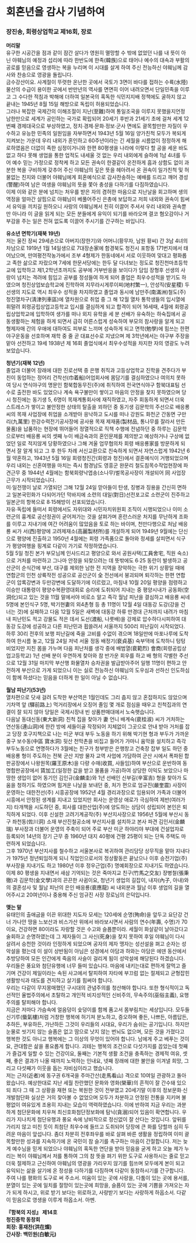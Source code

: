 # 회혼년을 감사 기념하여 <br>
### 장진송, 회령상업학교 제16회, 장로

**머리말**<br>
  유구한 시공간을 점과 같이 잠간 살다가 영원히 멸망할 수 밖에 없었던 나를 내 뜻이 아닌 야훼님의 예정과 섭리에 따라 한반도에 한족(韓族)으로 태어나
예수의 대속과 부활의 공로를  믿음으로 영생하는 복을 누리며 이 시대를 살게 하여 주신 전능하신 야훼님께 감사와 찬송으로 영광을 돌립니다. <br>
  금수강산이요. 사계절이 뚜렷한 온난한 곳에서 국토가 3면이 바다를 접하는 수륙(水陸)물산의 수급이 용이한 곳에서 반만년의 역사를 면면히 이어
내려오면서 단일민족을 이루고 그 수다한 적침과 박해에 더하여 일본국의 혹독한 식민지지배 정책에도 굴하지 않고 끝내는 1945년 8월 15일 
해방으로 독립이 허용되었습니다.<br>
  그러나 복잡한 국제간의 이해조절이 지난(至難)하여 통일조국을 이루지 못했을지언정 남한만으로 세계가 공인하는 국가로 확립되어 20세기 후반과
21세기 초에 걸쳐 세계 12번째 경제대국으로 부상하였고, 정치∙경제∙문화∙정보∙군사 면에도 괄목할만한 자질이 우수하고 유능한 민족의 일원임을 자부하면서
1943년 5월 16일 양가친척 모두가 복되게 지켜보는 가운데 우리 내외가 혼인하고 60주년이라는 긴 세월을 시름없이 정정하게 해로하였음은 더없이 족한
심정이거니와 한편 80평생을 나라에 이렇다 할 공을 세운 바도 없고 하다 못해 생업을 통한 업적도 내세울 것 없는 우리 내외에게 슬하에 1남 4녀를 두어
예수 믿는 가정으로 정착케 하고 모든 권속이 한결같이 온전하게 흠과 상함도 없이 과분한 복을 구비하게 갖추어 주신 야훼님의 깊은 뜻을 헤아려서 온 권속이 일가친척 및 허물없는 친지와 더불어 야훼님에게 회혼예식으로 감사찬송하는 예배를 드리고 깨어 경성(警醒)하여 남은 여생을 야훼님의 뜻을 쫓아 충성을 
다하기를 다짐하였습니다.<br>
  이제 이와 같은 분에 넘치는 처우를 받은 자의 겸허한 마음으로 지난날을 회고하며 생의 역정을 얼마간 살핌으로 야훼님이 베풀어주신 은총에 보답하고
저희 내외와 권속이 힘써서 유익을 끼치길 원하오니 사랑의 야훼님께서 친히 이끌어 주셔서 우리 내외와 권속뿐만 아니라 이 글을 읽게 되는 모든 분들에게
유익이 되기를 바라오며 결코 혐오감이나 거부감을 주는 일은 전혀 없도록 이끌어 주시기를 간구하는 바입니다.<br>

**유소년 면학기(재북 19년)**<br>
  저는 울진 장씨 29세손으로 아버지(장한기)와 어머니(황무자, 남원 황씨) 간 3남 4녀의 차남으로 1919년 1월 14일생으로 7대장손家에 함경북도 청진시 포항동
171번지에서 태어났으며, 만여평전작농가에서 조부 4형제가 한동네에서 서로 이웃하여 맞대고 평화롭고 족한 삶으로 자랐으며 7세에 한문서당에는 
한두 달 다녀보는 정도로 청진천마초등학교에 입학하고 제1,2학년초까지도 공부에 거부반응을 보이다가 담임 장형후 선생의 사랑이 넘치는 격려에 힘입고 공부를
정성들여 하게 되어 졸업은 최우수성적을 받기도 하였으며 청진상업보습학교에 진학하여 지무라시게루이찌(地村繁一), 안성직(安星稷) 두 선생의 지도로 역시
최우수 성적을 차지하였고 졸업과 동시에 남만주(南滿洲)철도(주)청진열차구(淸津列車區)에 열차원으로 취업 중 그 해 12월 열차 통학생들의 입시열에 휘말려
회령공립상업고등학교 입시를 결심하게 되고 합격이 되어 16세때, 4월에 회령공립상업학교에 입학하여 생가를 떠나 외지 유학을 세 분 선배가 유숙하는
하숙집에서 공동생활하는 체험을 하게 되면서 급히 어른스럽게 성숙하여 부모의 참사랑을 알게 되고 형제자매 간의 우애에 대하여도 피부로 느끼며 성숙하게
되고 면학(勉學)에 힘쓰는 한편 야구운동을 선호하며 재학 중 줄 곧 대표선수로 지냈으며 제 3학년에서는 야구부 주장을 맡아 선전하고 19세 1938년 제 16회
졸업식에서 최우수성적을 차지한 자의 영광도 누려 보았습니다.<br>

**청년기(재북 12년)**<br>
졸업과 더불어 장래에 대한 진로선택 중 은행 취직과 고등상업학교 진학을 견주다가 부친이 동업하는 정어리 건착선(巾着船)어업회사에 몸담기를 결심하였으나 여의치 못하여 당시 연식야구의 명문인 함북합동무진(주)에 취직하여 전국연식야구 함북대표팀 선수로 출전한 바도 있었으나 계속 욕구불만이 쌓이고 마음의 안정을 찾지 못하였으며 당시 청진에는 동기생 5, 6명이 목재계통회사에 재직하였고, 자주 회동하게 되면서 더욱 스트레스가 쌓이고 불안정한 상태의 탈출을 꾀하던 중 동기생 김문학의 주선으로 배응룡 씨의 목재 사업장에 취업을 소개받아 응낙하고 도시를 떠나 강원도 화천군 간동면 구만리(九萬里) 한강수력전기공사장에 공사용 목재 제재품(製材品, 통나무를 잘라서 만든 물품)을 납품하는 현장에 뛰어들어 정열적으로 직책 수행에 전념하던 중 하루는 김문학으로부터 배응룡 씨의 셋째 누이 배금숙과의 혼인문제를 제의받고 예상하거나 구상에 없었던 일로 적지않게 당황하였으나 그해 겨울 업무협의차 회령 배응룡家를 방문하게 되면서 잘 알게 되고 그 후 한두 차례 서신교환으로 친숙하게 되면서 자연스럽게 1942년 6월 약혼하고, 1943년 5월 16일 회령청진간(회령과 청진)에서 결혼예식이 거행되었으며 우리 내외는 신혼여행을 마치는 즉시 함경남도 영흥군 완문리 철도침목수작업현장에 파견근무 중 1944년 4월에는 함북회령낙엽송(소나무)벌목공사장이 개설되어 同 사업장 근무가 시작되었습니다.<br>
  미∙일전쟁이 날로 가열되던 그해 12월 24일 맏아들이 탄생, 징병과 징용을 간신히 면하고 일본국민화가 다되어가던 막바지에 소련의 대일(對日)선전포고로 소련군이 진주하고 일본군의 항복으로 8∙15해방이 선포되었습니다.<br>
  자유∙독립에 들떠서 회령에서도 자위대와 시민자치위원회 조직이 시행되었으나 이미 소련군의 흉계로 공산정권이 굳어져가는 것을 살펴가며 혼란스러운 처지를 무난하게 조화를 이루고 지내기에 여간 어려움이 많았음을 토로 하는 바이며, 천만다행으로 처남 배응룡 씨가 서(西)평양에 고려제재소(高麗製材所)를 개설하게 되어 1949년 9월에는 단신으로 평양에 진출하고 1950년 4월에는 회령 가족품으로 돌아와 정세를 살피면서 식구가 평양여행을 핑계로 다같이 가기로 작정하였습니다.<br>
  5월 5일 청진 본가 부모님께 인사드리고 평양으로 와서 공원사택(工員舍宅, 직원 숙소)으로 거처를 마련하고 그나마 안정을 되찾으려는 데 뜻밖에도 6∙25 동란이 발생하고 공산군이 순식간에 부산, 대구를 제외한 남한 전 지역을 장악하는 극한 위기 상황일 때에 연합군의 인천 상륙작전 성공으로 공산군이 全 전선에서 붕괴되며 퇴각하는 한편 연합군이 압록강변과 두만강변에 도달하기에 이르렀고, 마침내 10월 20일 평양을 점령하고 이승만 대통령이 평양수복환영대회로 승리에 도취되어 지내는 중 평양시내가 공동화(空洞化)되고 있는 것을 11월 말에서야 비로소 알고 즉각 월남 피난을 결심하고 배응룡 씨네 5명에 본인식구 5명, 박기현妻의 외4촌형 등 총 11명이 12월 4일 대동강 도강(강을 건너는 것)에 실패하고 다음 12월 5일은 새벽에 대동강 하류 만경대 근처까지 내려가 마침내 피난민도 적고 강물도 적은 데서 도선(渡船, 나룻배)을 강제로 압수하다시피하여 대동강 도강에 성공하고 다른 피난민과 휩쓸려서 서울까지 500리 피난길이 시작되었다. <br>
  하루 30리 전후의 보행 피난길에 죽을 고비를 수없이 겪으며 18일만에 마포나루에 도착하여 한시름 놓고, 12월 24일 저녁 서울 정동 배정기(裵貞基) 숙부댁에 도착하니 텅텅 비었지만 지친 몸을 가누며 다음 피난처를 생각 중에 배범열(裵範烈) 會商(회령공립상업고등학교) 1년 선배 분이 우연하게 찾아와 참 반가운 회우를 하고 배 형의 각별한 주선으로 12월 31일 마지막 부산행 화물열차 승차권을 발급받아주어 일행 11명이 편하고 안전하게 부산으로 가게 되었으니 이는 실로 전능하신 야훼님의 도우심과 선하신 인도하심이 함께 하셨다는 믿음을 더하게 한 일이 아닐 수 없습니다.<br>
  
  **월남 피난기(53년)**<br>
  열차편으로 닷새 걸려 도착한 부산역은 1월인데도 그리 춥지 않고 혼잡하지도 않았으며 기차역 앞 (驛前路上) 먹거리장에서 오징어 졸임 몇 개로 점심을 때우고 친척집과의 연결이 잘 되지 않아 당일은 국제시장내 빈 상품판매대에서 노숙햇습니다.<br>
  다음날 동대신동(東大新洞) 친척 집을 찾아가 妻 언니 배계숙(裵桂淑) 씨가 거처하는 연산동(連山洞)에 한칸 방에 세들이골 작정되어 지체없이 그곳으로 안내 받아 거처를 잡고 당장 호구지책으로 나는 미군 부대 부두 노동을 하기 위해 박기현 형과 부두가 가까운 중구 보수동(中區 寶水洞) 뒷산 천막촌을 비집고 들어가 가마니 움막을 설치하고 즉각 부두노동으로 연명하다가 3월에는 친구가 청부받은 은행창고 건축장 잡부 일도 하던 중 배응룡 형이 주도하는 전북 군산 지방 물자 교역 사업에 가담하여 군산 시에서 폭파된 합판공장에서 나왕원목(羅王原木)을 다량 수매(收買, 사들임)하여 부산으로 운반하여 동명합판공장에서 賃加工(일정한 값을 받고 물품을 가공)하여 상당한 이익도 보았으나 마땅한 생업이 없어 동기인 김인규(金麟圭)와 1년 선배인 신부길(辛富吉) 형을 찾아가 도움을 청하기도 하였으며 힘겨운 나날을 보내던 중, 처가 편으로 엄규진(嚴奎震) 사장이 운영하는 대한전선(주) 시흥공장에 1952년 4월 경리과장으로 임용되어 가족과 더불어 시흥에서 안정된 생계를 지내고 있었지만 회사는 운영상 애로가 극심하여 제반(여러가지) 타개책을 시도하던 중, 회사를 대한산업(주)에 양도하는 상담이 성립되어 본인은 퇴직하게 되었다. 이후 신설한 고려기계공작(주) 부산지사장으로 1956년 5월에 부산시 동구 좌천동(佐川洞) 소재 부산진철공소에 부산지사를 설치하고 본사 파견 김인서(金麟瑞) 부사장과 더불어 운영의 주축이 되어 주로 부산 미군 하야리야 부대에 건설업자로 등록되어 14년의 장기 근무 중 1960년 대지 40평에 건평 25평이 되는 단독 주택도 마련하게 되었습니다.<br>
  그후 1970년 부산지사를 철수하고 서울본사로 복귀하여 관리담당 상무직을 맡아 지내다가 1975년 정년퇴임하게 되니 직업인으로서의 정상활동은 끝났으나 이후 승전기업(주) 부사장을 지내기도 하고 1980년 이후 정우근업(주) 명예회장으로 지내기도 하였습니다.<br>
  이제 80 평생을 지내면서 새삼 기억되는 것은 죽마지교 친구(竹馬之交友) 장병철(張秉徹)과 김문학(金文學)과의 끈끈한 사귐이요, 청년기 생업의 길잡이, 내자(內子, 아내)와의 결혼성사 및 월남 피난의 은인 배응룡(裵應龍) 씨 내외분과 월남 이후 생업의 길을 열어주시고 20여년이나 중용해 주신 엄규진 사장 장로님의 은덕입니다.<br>
  
**맺는 말**<br>
유태인의 출애굽을 이끈 위대한 지도자 모세는 120세에 순명(殉命)을 앞두고 요단강 건너 가나안 땅을 느보산과 비스가산 위에서 바라보시면서 사람의 연수(年壽, 수명)가 70이요,  건강하면 80이라도 자랑할 것은 수고와 슬픔뿐이라. 세월이 화살같이 날아갔다고 술회하고 순명하였는데 그 제자들이 그 사신(死身)을 찾지 못하여 후일 야훼님이 다시 살려서 승천한 것이라 인정하게 되었으며 공자의 제자 맹자는 성선설을 펴고 순자는 성악설을 폈는데 이 설이 상반됨이 아님은 성경에서 아담과 하와는 아담은 에덴 동산에서 추방당하여 모든 인간에게 죽음의 사슬이 걸리게 됨이 성악설에 해당된다 하겠습니다.<br>
우리들은 풍요와 첨단유행에 너무 들떠 있습니다. 마음에 내키는대로 편하게 잘먹고 즐기며 건강이 제일이라는 속된 사고에서 탈피하여 자타에 부끄럼 없는 절제되고 균형잡힌 생활방식과 태도를 견지하고 살기를 힘써야 합니다.<br>
  우리는 다같이 무지몽매했던 구시대의 관념주의를 청산해야 합니다. 또한 형식적이고 독선적인 율법주의에서 초탈하고 개인적 비지성적인 신비주의, 무속주의(巫俗主義), 요행주의를 탈피해야 합니다.<br>
  지금은 저마다 가슴속에 얼음덩이 숯덩이를 함께 품고서 몸부림치는 세상입니다. 모두들 신기루(蜃氣樓)처럼 거창한 행복에 허기져 분노하고, 증오하며 좋든, 나쁘든, 아름답든, 추하든, 부유하든, 가난하든 그것이 우리들의 시대요, 우리가 숨쉬는 공기입니다. 하지만 눈물로 씻기지 않는 슬픔은 없고 땀으로 낫지 않는 번뇌도 없으며, 모든 것을 가졌다고 행복한 것도 아니고 행복에는 그 이상의 무엇이 있어야 합니다. 남에게 주고 베푸는 것이요, 관대함은 삶을 풍요롭게 합니다. 괴테는 행복의 조건으로 다섯가지를 꼽았는데 첫째가 즐겁게 일할 수 있는 건강이요, 둘째는 기본적 생활 조건을 충족하는 경제적 여유, 셋째, 좋은 결과가 나올 때까지 노력하는 인내요, 넷째 장래에 대한 불안을 이겨낼 희망, 그리고 다섯째가 이웃을 돕는 자비심이라고 했습니다.<br>
  저는 근자(近者)에 동구권 6개국을 주마간산(走馬看山) 격으로 10여일 관광하고 돌아왔습니다. 예상한대로 지난 세월 찬란했던 문화와 영화(榮華)의 흔적이 잘 간수돼 있으되 죄다 그 때 그 상황을 재현 또는 복원한 것이 전부였고 20세기말 이후의 정보문화∙신개발첨단화 실상은 거의 찾아볼 수 없었으며 모두가 차분하고 안정된 전통을 지키며 불평없이 여유있게 조용히 지내는 모습이 역력하였습니다. 이에 반하여 지금 우리는 과분하게 첨단문화에 치우쳐 최신호화첨단정보화에 탐닉(貪溺)되어 있음이 확연합니다. 우리가 지나치게 첨단유행과 풍요 속에 낭비적으로 정신없이 잘 산다는 것입니다. 앞뒤를 가리지 않고 미친 듯이 최첨단 최우수에 들뜨고 도취되어 당장에 큰 화를 당할까 심히 두려운 마음이 앞섭니다. 좀더 차분히 전후좌우를 바로 살펴 바른 생활을 정립하여 이미 괄목할만한 성과를 지속하기에 온 국민이 참 슬기를 촉구하는 마음이 간절합니다. 저는 늦게 예수님을 믿게 되었으나 야훼님의 혹독한 연단을 받아 믿음을 굳게 하고 오늘 제가 누리는 복이 야훼님께서 저를 통하여 그의 참 뜻을 펴기 위한 도구로 사용하시는 줄로 믿고 더욱 절제하고 근신하여 야훼님의 영광을 가리우지 않기를 힘쓰며 모두에게 본이 되고 유익되는 삶을 살기에 온 정성을 다하기를 다짐하며 다같이 동참하시기를 간구합니다.<br>
  주여 나를 평화의 도구로 써 주소서. 미움이 있는 곳에 사랑을, 다툼이 있는 곳에 용서를, 분열이 있는 곳에 일치를 절망이 있는곳에 희망을, 슬픔이 있는 곳에 기쁨을 가져오는 자가 되게 하시고, 위로 받기 보다는 위로하고, 사랑받기 보다는 사랑하게 하옵소서. 다같이 믿음으로 영생을 이루게 하옵소서. 아멘.<br>


**『함북의 지성』 제14호<br>
청진중학 동창회<br>
회장: 홍재찬(洪在燦)<br>
간사장: 백민원(白敏元)**

